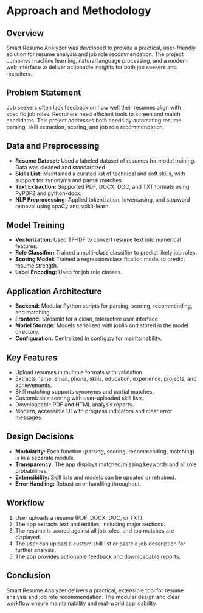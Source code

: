 # Approach and Methodology

## Overview
Smart Resume Analyzer was developed to provide a practical, user-friendly solution for resume analysis and job role recommendation. The project combines machine learning, natural language processing, and a modern web interface to deliver actionable insights for both job seekers and recruiters.

## Problem Statement
Job seekers often lack feedback on how well their resumes align with specific job roles. Recruiters need efficient tools to screen and match candidates. This project addresses both needs by automating resume parsing, skill extraction, scoring, and job role recommendation.

## Data and Preprocessing
- **Resume Dataset:** Used a labeled dataset of resumes for model training. Data was cleaned and standardized.
- **Skills List:** Maintained a curated list of technical and soft skills, with support for synonyms and partial matches.
- **Text Extraction:** Supported PDF, DOCX, DOC, and TXT formats using PyPDF2 and python-docx.
- **NLP Preprocessing:** Applied tokenization, lowercasing, and stopword removal using spaCy and scikit-learn.

## Model Training
- **Vectorization:** Used TF-IDF to convert resume text into numerical features.
- **Role Classifier:** Trained a multi-class classifier to predict likely job roles.
- **Scoring Model:** Trained a regression/classification model to predict resume strength.
- **Label Encoding:** Used for job role classes.

## Application Architecture
- **Backend:** Modular Python scripts for parsing, scoring, recommending, and matching.
- **Frontend:** Streamlit for a clean, interactive user interface.
- **Model Storage:** Models serialized with joblib and stored in the model directory.
- **Configuration:** Centralized in config.py for maintainability.

## Key Features
- Upload resumes in multiple formats with validation.
- Extracts name, email, phone, skills, education, experience, projects, and achievements.
- Skill matching supports synonyms and partial matches.
- Customizable scoring with user-uploaded skill lists.
- Downloadable PDF and HTML analysis reports.
- Modern, accessible UI with progress indicators and clear error messages.

## Design Decisions
- **Modularity:** Each function (parsing, scoring, recommending, matching) is in a separate module.
- **Transparency:** The app displays matched/missing keywords and all role probabilities.
- **Extensibility:** Skill lists and models can be updated or retrained.
- **Error Handling:** Robust error handling throughout.

## Workflow
1. User uploads a resume (PDF, DOCX, DOC, or TXT).
2. The app extracts text and entities, including major sections.
3. The resume is scored against all job roles, and top matches are displayed.
4. The user can upload a custom skill list or paste a job description for further analysis.
5. The app provides actionable feedback and downloadable reports.

## Conclusion
Smart Resume Analyzer delivers a practical, extensible tool for resume analysis and job role recommendation. The modular design and clear workflow ensure maintainability and real-world applicability.
